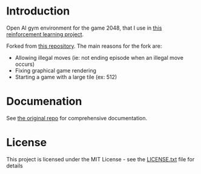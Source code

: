 # Introduction

Open AI gym environment for the game 2048, that I use in [this reinforcement learning project](https://github.com/Valentin-Laurent/Year-2048).

Forked from [this repository](https://github.com/rgal/gym-2048). The main reasons for the fork are:
 - Allowing illegal moves (ie: not ending episode when an illegal move occurs)
 - Fixing graphical game rendering
 - Starting a game with a large tile (ex: 512)
 
 # Documenation

See [the original repo](https://github.com/rgal/gym-2048) for comprehensive documentation.

# License

This project is licensed under the MIT License - see the [LICENSE.txt](LICENSE.txt) file for details


